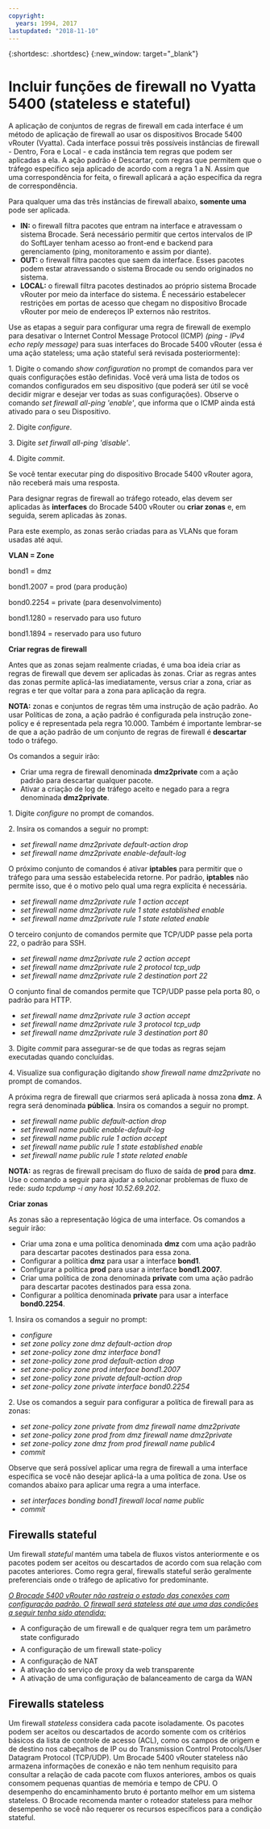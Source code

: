 ```yaml
---
copyright:
  years: 1994, 2017
lastupdated: "2018-11-10"
---
```


{:shortdesc: .shortdesc}
{:new_window: target="_blank"}

# Incluir funções de firewall no Vyatta 5400 (stateless e stateful)

A aplicação de conjuntos de regras de firewall em cada interface é um método de aplicação de firewall ao usar os dispositivos Brocade 5400 vRouter (Vyatta). Cada interface possui três possíveis instâncias de firewall - Dentro, Fora e Local - e cada instância tem regras que podem ser aplicadas a ela. A ação padrão é Descartar, com regras que permitem que o tráfego específico seja aplicado de acordo com a regra 1 a N. Assim que uma correspondência for feita, o firewall aplicará a ação específica da regra de correspondência.

Para qualquer uma das três instâncias de firewall abaixo, **somente uma** pode ser aplicada.

* **IN:** o firewall filtra pacotes que entram na interface e atravessam o sistema Brocade. Será necessário permitir que certos intervalos de IP do SoftLayer tenham acesso ao front-end e backend para gerenciamento (ping, monitoramento e assim por diante).
* **OUT:** o firewall filtra pacotes que saem da interface. Esses pacotes podem estar atravessando o sistema Brocade ou sendo originados no sistema.
* **LOCAL:** o firewall filtra pacotes destinados ao próprio sistema Brocade vRouter por meio da interface do sistema. É necessário estabelecer restrições em portas de acesso que chegam no dispositivo Brocade vRouter por meio de endereços IP externos não restritos.

Use as etapas a seguir para configurar uma regra de firewall de exemplo para desativar o Internet Control Message Protocol (ICMP) *(ping - IPv4 echo reply message)* para suas interfaces do Brocade 5400 vRouter (essa é uma ação stateless; uma ação stateful será revisada posteriormente):

1\. Digite o comando *show configuration* no prompt de comandos para ver quais configurações estão definidas. Você verá uma lista de todos os comandos configurados em seu dispositivo (que poderá ser útil se você decidir migrar e desejar ver todas as suas configurações). Observe o comando *set firewall all-ping 'enable'*, que informa que o ICMP ainda está ativado para o seu Dispositivo.

2\. Digite *configure*.

3\. Digite *set firwall all-ping 'disable'*.

4\. Digite *commit*.

Se você tentar executar ping do dispositivo Brocade 5400 vRouter agora, não receberá mais uma resposta.

Para designar regras de firewall ao tráfego roteado, elas devem ser aplicadas às **interfaces** do Brocade 5400 vRouter ou **criar zonas** e, em seguida, serem aplicadas às zonas.

Para este exemplo, as zonas serão criadas para as VLANs que foram usadas até aqui.

**VLAN = Zone**

bond1 = dmz

bond1.2007 = prod (para produção)

bond0.2254 = private (para desenvolvimento)

bond1.1280 = reservado para uso futuro

bond1.1894 = reservado para uso futuro

**Criar regras de firewall**

Antes que as zonas sejam realmente criadas, é uma boa ideia criar as regras de firewall que devem ser aplicadas às zonas. Criar as regras antes das zonas permite aplicá-las imediatamente, versus criar a zona, criar as regras e ter que voltar para a zona para aplicação da regra.

**NOTA:** zonas e conjuntos de regras têm uma instrução de ação padrão. Ao usar Políticas de zona, a ação padrão é configurada pela instrução zone-policy e é representada pela regra 10.000. Também é importante lembrar-se de que a ação padrão de um conjunto de regras de firewall é **descartar** todo o tráfego.

Os comandos a seguir irão:

* Criar uma regra de firewall denominada **dmz2private** com a ação padrão para descartar qualquer pacote.
* Ativar a criação de log de tráfego aceito e negado para a regra denominada **dmz2private**.


1\. Digite *configure* no prompt de comandos.

2\. Insira os comandos a seguir no prompt:

  * *set firewall name dmz2private default-action drop*
  * *set firewall name dmz2private enable-default-log*

O próximo conjunto de comandos é ativar **iptables** para permitir que o tráfego para uma sessão estabelecida retorne. Por padrão, **iptables** não permite isso, que é o motivo pelo qual uma regra explícita é necessária.

  * *set firewall name dmz2private rule 1 action accept*
  * *set firewall name dmz2private rule 1 state established enable*
  * *set firewall name dmz2private rule 1 state related enable*

O terceiro conjunto de comandos permite que TCP/UDP passe pela porta 22, o padrão para SSH.

  * *set firewall name dmz2private rule 2 action accept*
  * *set firewall name dmz2private rule 2 protocol tcp_udp*
  * *set firewall name dmz2private rule 2 destination port 22*

O conjunto final de comandos permite que TCP/UDP passe pela porta 80, o padrão para HTTP.

  * *set firewall name dmz2private rule 3 action accept*
  * *set firewall name dmz2private rule 3 protocol tcp_udp*
  * *set firewall name dmz2private rule 3 destination port 80*

3\. Digite *commit* para assegurar-se de que todas as regras sejam executadas quando concluídas.

4\. Visualize sua configuração digitando *show firewall name dmz2private* no prompt de comandos.

A próxima regra de firewall que criarmos será aplicada à nossa zona **dmz**. A regra será denominada **pública**. Insira os comandos a seguir no prompt.

  * *set firewall name public default-action drop*
  * *set firewall name public enable-default-log*
  * *set firewall name public rule 1 action accept*
  * *set firewall name public rule 1 state established enable*
  * *set firewall name public rule 1 state related enable*

**NOTA:** as regras de firewall precisam do fluxo de saída de **prod** para **dmz**. Use o comando a seguir para ajudar a solucionar problemas de fluxo de rede: *sudo tcpdump -i any host 10.52.69.202*.

**Criar zonas**

As zonas são a representação lógica de uma interface. Os comandos a seguir irão:

* Criar uma zona e uma política denominada **dmz** com uma ação padrão para descartar pacotes destinados para essa zona.
* Configurar a política **dmz** para usar a interface **bond1**.
* Configurar a política **prod** para usar a interface **bond1.2007**.
* Criar uma política de zona denominada **private** com uma ação padrão para descartar pacotes destinados para essa zona.
* Configurar a política denominada **private** para usar a interface **bond0.2254**.

1\. Insira os comandos a seguir no prompt:

* *configure*
* *set zone policy zone dmz default-action drop*
* *set zone-policy zone dmz interface bond1*
* *set zone-policy zone prod default-action drop*
* *set zone-policy zone prod interface bond1.2007*
* *set zone-policy zone private default-action drop*
* *set zone-policy zone private interface bond0.2254*

2\. Use os comandos a seguir para configurar a política de firewall para as zonas:

* *set zone-policy zone private from dmz firewall name dmz2private*
* *set zone-policy zone prod from dmz firewall name dmz2private*
* *set zone-policy zone dmz from prod firewall name public4*
* *commit*

Observe que será possível aplicar uma regra de firewall a uma interface específica se você não desejar aplicá-la a uma política de zona. Use os comandos abaixo para aplicar uma regra a uma interface.

* *set interfaces bonding bond1 firewall local name public*
* *commit*

## Firewalls stateful

Um firewall *stateful* mantém uma tabela de fluxos vistos anteriormente e os pacotes podem ser aceitos ou descartados de acordo com sua relação com pacotes anteriores. Como regra geral, firewalls stateful serão geralmente preferenciais onde o tráfego de aplicativo for predominante. 

<span style="text-decoration: underline">*O Brocade 5400 vRouter não rastreia o estado das conexões com configuração padrão. O firewall será stateless até que uma das condições a seguir tenha sido atendida:*</span>

* A configuração de um firewall e de qualquer regra tem um parâmetro state configurado
* A configuração de um firewall state-policy
* A configuração de NAT
* A ativação do serviço de proxy da web transparente
* A ativação de uma configuração de balanceamento de carga da WAN

## Firewalls stateless

Um firewall *stateless* considera cada pacote isoladamente. Os pacotes podem ser aceitos ou descartados de acordo somente com os critérios básicos da lista de controle de acesso (ACL), como os campos de origem e de destino nos cabeçalhos de IP ou do Transmission Control Protocols/User Datagram Protocol (TCP/UDP). Um Brocade 5400 vRouter stateless não armazena informações de conexão e não tem nenhum requisito para consultar a relação de cada pacote com fluxos anteriores, ambos os quais consomem pequenas quantias de memória e tempo de CPU. O desempenho do encaminhamento bruto é portanto melhor em um sistema stateless. O Brocade recomenda manter o roteador stateless para melhor desempenho se você não requerer os recursos específicos para a condição stateful.

